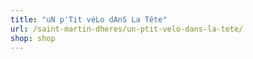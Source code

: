 ```yaml
---
title: "uN p'Tit véLo dAnS La Tête"
url: /saint-martin-dheres/un-ptit-velo-dans-la-tete/
shop: shop
---
```

